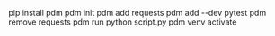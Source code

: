 pip install pdm
pdm init
pdm add requests
pdm add --dev pytest
pdm remove requests
pdm run python script.py
pdm venv activate
